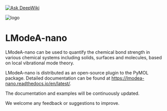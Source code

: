 [![Ask DeepWiki](https://deepwiki.com/badge.svg)](https://deepwiki.com/smutao/LModeA-nano)

![logo](https://lmodea-nano.readthedocs.io/en/latest/_static/logo.png)

# LModeA-nano

LModeA-nano can be used to quantify the chemical bond strength in various chemical systems including solids, surfaces and molecules, based on local vibrational mode theory. 

LModeA-nano is distributed as an open-source plugin to the PyMOL package. Detailed documentation can be found at https://lmodea-nano.readthedocs.io/en/latest/.

The documentation and examples will be continuously updated. 

We welcome any feedback or suggestions to improve. 
